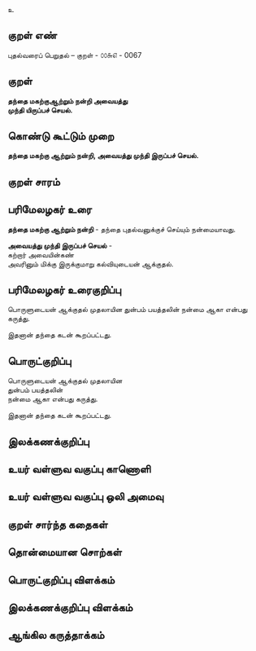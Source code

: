 உ

## குறள் எண் 

புதல்வரைப் பெறுதல் – குறள் - ௦௦௬௭ - 0067
## குறள் 

**தந்தை மகற்குஆற்றும் நன்றி அவையத்து  
முந்தி யிருப்பச் செயல்.** 

## கொண்டு கூட்டும் முறை

**தந்தை மகற்கு ஆற்றும் நன்றி, அவையத்து முந்தி இருப்பச் செயல்.**   

## குறள் சாரம் 


## பரிமேலழகர் உரை

**தந்தை மகற்கு ஆற்றும் நன்றி** - தந்தை புதல்வனுக்குச் செய்யும் நன்மையாவது.  

**அவையத்து முந்தி இருப்பச் செயல்** -  
கற்றார் அவையின்கண்  
அவரினும் மிக்கு இருக்குமாறு கல்வியுடையன் ஆக்குதல்.

## பரிமேலழகர் உரைகுறிப்பு   

பொருளுடையன் ஆக்குதல் முதலாயின துன்பம் பயத்தலின் நன்மை ஆகா என்பது கருத்து.

இதனான் தந்தை கடன் கூறப்பட்டது.  

## பொருட்குறிப்பு 

பொருளுடையன் ஆக்குதல் முதலாயின  
துன்பம் பயத்தலின்  
நன்மை ஆகா என்பது கருத்து.  

இதனான் தந்தை கடன் கூறப்பட்டது.   

## இலக்கணக்குறிப்பு  


## உயர் வள்ளுவ வகுப்பு காணொளி


## உயர் வள்ளுவ வகுப்பு ஒலி அமைவு 

 
## குறள் சார்ந்த கதைகள் 


## தொன்மையான சொற்கள்


## பொருட்குறிப்பு விளக்கம்


## இலக்கணக்குறிப்பு விளக்கம்


## ஆங்கில கருத்தாக்கம் 


